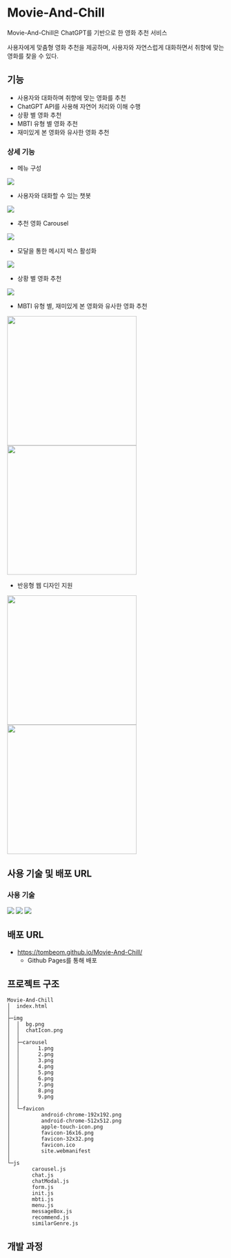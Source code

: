 # Movie-And-Chill

Movie-And-Chill은 ChatGPT를 기반으로 한 영화 추천 서비스

사용자에게 맞춤형 영화 추천을 제공하며, 사용자와 자연스럽게 대화하면서 취향에 맞는 영화를 찾을 수 있다.

## 기능

- 사용자와 대화하며 취향에 맞는 영화를 추천
- ChatGPT API를 사용해 자연어 처리와 이해 수행
- 상황 별 영화 추천
- MBTI 유형 별 영화 추천
- 재미있게 본 영화와 유사한 영화 추천

### 상세 기능

- 메뉴 구성
<img src="https://user-images.githubusercontent.com/90359639/245684472-064275b3-9521-4308-876f-810654299c42.gif"/>

- 사용자와 대화할 수 있는 챗봇
<img src="https://user-images.githubusercontent.com/90359639/245684490-005382cd-4031-45ce-a433-a799d023af28.gif"/>

- 추천 영화 Carousel
<img src="https://user-images.githubusercontent.com/90359639/245684691-5dda4c89-67f1-4b95-9da1-3f8a7a3a43b1.gif"/>

- 모달을 통한 메시지 박스 활성화
<img src="https://user-images.githubusercontent.com/90359639/245684515-f5e7e5b4-ff8c-4081-9d38-b01f9d36df5e.gif"/>

- 상황 별 영화 추천
<img src="https://user-images.githubusercontent.com/90359639/245684591-0a10e1b7-97b7-4d32-8423-4dd5b4312851.gif"/>

- MBTI 유형 별, 재미있게 본 영화와 유사한 영화 추천
<div>
  <img width="300" src="https://user-images.githubusercontent.com/90359639/245685025-c85c59ef-69c1-4284-902d-5b406e9bf968.png"/>
  <img width="300" src="https://user-images.githubusercontent.com/90359639/245685035-031da89d-b644-44f4-9af8-8ae05429c053.png"/>
</div>

- 반응형 웹 디자인 지원
<div>
  <img width="300" src="https://user-images.githubusercontent.com/90359639/245685008-698b8a20-e99a-44a9-abab-8320a148d3bd.png"/>
  <img width="300" src="https://user-images.githubusercontent.com/90359639/245685016-03b17a56-3485-48db-ba1e-242406bb7a30.png"/>
</div>

## 사용 기술 및 배포 URL

### 사용 기술

<div>
  <img src="https://img.shields.io/badge/HTML5-E34F26?style=flat-square&logo=html5&logoColor=white"/>
  <img src="https://img.shields.io/badge/Tailwind CSS-06B6D4?style=flat-square&logo=Tailwind CSS&logoColor=white"/>
  <img src="https://img.shields.io/badge/JavaScript-F7DF1E?style=flat-square&logo=javascript&logoColor=black"/>
<div>

## 배포 URL

- https://tombeom.github.io/Movie-And-Chill/
  - Github Pages를 통해 배포

## 프로젝트 구조

```
Movie-And-Chill
│  index.html
│
├─img
│  │  bg.png
│  │  chatIcon.png
│  │
│  ├─carousel
│  │      1.png
│  │      2.png
│  │      3.png
│  │      4.png
│  │      5.png
│  │      6.png
│  │      7.png
│  │      8.png
│  │      9.png
│  │
│  └─favicon
│          android-chrome-192x192.png
│          android-chrome-512x512.png
│          apple-touch-icon.png
│          favicon-16x16.png
│          favicon-32x32.png
│          favicon.ico
│          site.webmanifest
│
└─js
        carousel.js
        chat.js
        chatModal.js
        form.js
        init.js
        mbti.js
        menu.js
        messageBox.js
        recommend.js
        similarGenre.js
```

## 개발 과정
